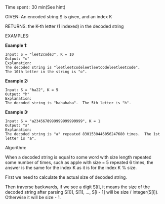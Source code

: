 Time spent : 30 min(See hint)

GIVEN: An encoded string S is given, and an index K

RETURNS: the K-th letter (1 indexed) in the decoded string

EXAMPLES:

**Example 1:**

```
Input: S = "leet2code3", K = 10
Output: "o"
Explanation: 
The decoded string is "leetleetcodeleetleetcodeleetleetcode".
The 10th letter in the string is "o".
```

**Example 2:**

```
Input: S = "ha22", K = 5
Output: "h"
Explanation: 
The decoded string is "hahahaha".  The 5th letter is "h".
```

**Example 3:**

```
Input: S = "a2345678999999999999999", K = 1
Output: "a"
Explanation: 
The decoded string is "a" repeated 8301530446056247680 times.  The 1st letter is "a".
```

Algorithm:

When a decoded string is equal to some word with size length repeated some number of times, such as apple with size = 5 repeated 6 times, the answer is the same for the index K as it is for the index K % size.

First we need to calculate the actual size of decoded string.

Then traverse backwards, if we see a digit S[i], it means the size of the decoded string after parsing S[0], S[1], ..., S[i - 1] will be size / Integer(S[i]). Otherwise it will be size - 1.